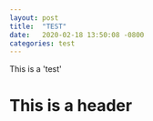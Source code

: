 ```yaml
---
layout: post
title:  "TEST"
date:   2020-02-18 13:50:08 -0800
categories: test
---
```


This is a 'test'

# This is a header
